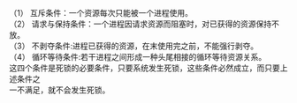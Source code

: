 （1） 互斥条件：一个资源每次只能被一个进程使用。  
（2） 请求与保持条件：一个进程因请求资源而阻塞时，对已获得的资源保持不放。  
（3） 不剥夺条件:进程已获得的资源，在末使用完之前，不能强行剥夺。  
（4） 循环等待条件:若干进程之间形成一种头尾相接的循环等待资源关系。  
这四个条件是死锁的必要条件，只要系统发生死锁，这些条件必然成立，而只要上述条件之  
一不满足，就不会发生死锁。